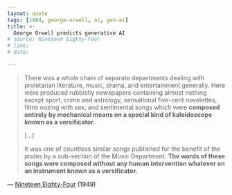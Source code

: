 ```yaml
---
layout: quote
tags: [1984, george-orwell, ai, gen-ai]
title: >-
  George Orwell predicts generative AI
# source: Nineteen Eighty-Four
# link:
# date:

---
```

> There was a whole chain of separate departments dealing with proletarian literature, music, drama, and entertainment generally. Here were produced rubbishy newspapers containing almost nothing except sport, crime and astrology, sensational five-cent novelettes, films oozing with sex, and sentimental songs which were **composed entirely by mechanical means on a special kind of kaleidoscope known as a versificator.**
>
> [...]
>
> It was one of countless similar songs published for the benefit of the proles by a sub-section of the Music Department. **The words of these songs were composed without any human intervention whatever on an instrument known as a versificator.**

— [Nineteen Eighty-Four] (1949)

[Nineteen Eighty-Four]: https://en.wikipedia.org/wiki/Nineteen_Eighty-Four
